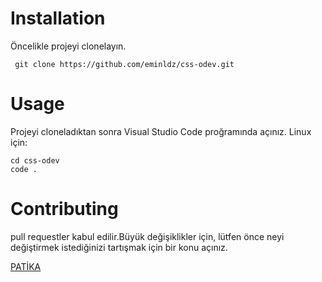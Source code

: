 ﻿# Installation
 Öncelikle projeyi clonelayın.

 ```
  git clone https://github.com/eminldz/css-odev.git

 ```
 # Usage
 Projeyi cloneladıktan sonra Visual Studio Code proğramında açınız. 
 Linux için:

 ```
 cd css-odev
 code .
 ```

 # Contributing
 pull requestler kabul edilir.Büyük değişiklikler için, lütfen önce neyi değiştirmek istediğinizi tartışmak için bir konu açınız.

[PATİKA](https://app.patika.dev)
